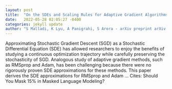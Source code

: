 ```yaml
---
layout: post
title:  "On the SDEs and Scaling Rules for Adaptive Gradient Algorithms"
date:   2022-05-28 02:05:27 -0400
categories: jekyll update
author: "S Malladi, K Lyu, A Panigrahi, S Arora - arXiv preprint arXiv:2205.10287, 2022"
---
```

Approximating Stochastic Gradient Descent (SGD) as a Stochastic Differential Equation (SDE) has allowed researchers to enjoy the benefits of studying a continuous optimization trajectory while carefully preserving the stochasticity of SGD. Analogous study of adaptive gradient methods, such as RMSprop and Adam, has been challenging because there were no rigorously proven SDE approximations for these methods. This paper derives the SDE approximations for RMSprop and Adam … Cites: ‪Should You Mask 15% in Masked Language Modeling?‬